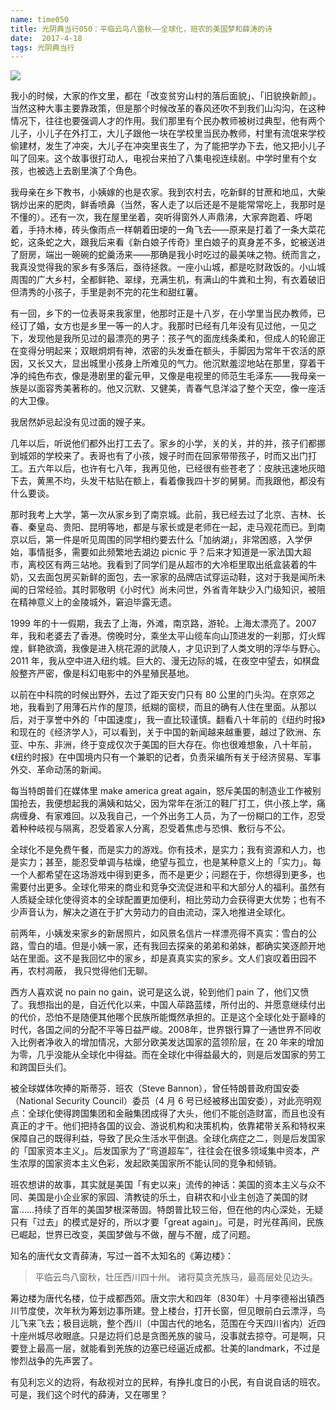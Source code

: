 ```yaml
---
name: time050
title: 光阴典当行050：平临云鸟八窗秋——全球化，班农的美国梦和薛涛的诗
date:  2017-4-18
tags: 光阴典当行
---
```

<!-- more -->
![](/cnblog/uploads/time050.jpg)

我小的时候，大家的作文里，都在「改变贫穷山村的落后面貌」、「旧貌换新颜」。当然这种大事主要靠政策，但是那个时候改革的春风还吹不到我们山沟沟，在这种情况下，往往也要强调人才的作用。我们那里有个民办教师被树过典型，他有两个儿子，小儿子在外打工，大儿子跟他一块在学校里当民办教师，村里有流氓来学校偷建材，发生了冲突，大儿子在冲突里丧生了，为了能把学办下去，他又把小儿子叫了回来。这个故事很打动人，电视台来拍了八集电视连续剧。中学时里有个女孩，也被选上去剧里演了个角色。

我母亲在乡下教书，小姨嫁的也是农家。我到农村去，吃新鲜的甘蔗和地瓜，大柴锅炒出来的肥肉，鲜香喷鼻（当然，客人走了以后还是不是能常常吃上，我那时是不懂的）。还有一次，我在屋里坐着，突听得窗外人声鼎沸，大家奔跑着、呼喝着，手持木棒，砖头像雨点一样朝着田埂的一角飞去——原来是打着了一条大菜花蛇，这条蛇之大，跟我后来看《新白娘子传奇》里白娘子的真身差不多，蛇被送进了厨房，端出一碗碗的蛇羹汤来——那确是我小时吃过的最美味之物。统而言之，我真没觉得我的家乡有多落后，亟待拯救。一座小山城，都是吃财政饭的。小山城周围的广大乡村，全都鲜艳、翠绿，充满生机，有满山的牛粪和土狗，有衣着破旧但清秀的小孩子，手里是剥不完的花生和甜红薯。

有一回，乡下的一位表哥来我家里，他那时正是十八岁，在小学里当民办教师，已经订了婚，女方也是乡里一等一的人才。我那时已经有几年没有见过他，一见之下，发现他是我所见过的最漂亮的男子：孩子气的面庞线条柔和，但成人的轮廊正在变得分明起来；双眼炯炯有神，浓密的头发垂在额头，手脚因为常年干农活的原因，又长又大，显出城里小孩身上所难见的气力。他沉默羞涩地站在那里，穿着干净的纯色布衣，像是港剧里的霍元甲，又像是电视里的师范生毛泽东——我母亲一族是以面容秀美著称的。他又沉默、又健美，青春气息洋溢了整个天空，像一座活的大卫像。

我居然妒忌起没有见过面的嫂子来。

几年以后，听说他们都外出打工去了。家乡的小学，关的关，并的并，孩子们都挪到城郊的学校来了。表哥也有了小孩，嫂子时而在回家带带孩子，时而又出门打工。五六年以后，也许有七八年，我再见他，已经很有些苍老了：皮肤迅速地灰暗下去，黄黑不均，头发干枯贴在额上，看着像我四十岁的舅舅。而我跟他，都没有什么要谈。

那时我考上大学，第一次从家乡到了南京城。此前，我已经去过了北京、吉林、长春、秦皇岛、贵阳、昆明等地，都是与家长或是老师在一起，走马观花而已。到南京以后，第一件是听见周围的同学相约要去什么「加纳湖」，非常困惑，入学伊始，事情挺多，需要如此频繁地去湖边 picnic 乎？后来才知道是一家法国大超市，离校区有两三站地。我看到了同学们是从超市的大冷柜里取出纸盒装着的牛奶，又去面包房买新鲜的面包，去一家家的品牌店试穿运动鞋，这对于我是闻所未闻的日常经验。其时郭敬明《小时代》尚未问世，外省青年缺少入门级知识，被阻在精神意义上的金陵城外，窘迫毕露无遗。

1999 年的十一假期，我去了上海，外滩，南京路，游轮。上海太漂亮了。2007 年，我和老婆去了香港。傍晚时分，乘坐太平山缆车向山顶进发的一刹那，灯火辉煌，鲜艳欲滴，我像是进入桃花源的武陵人，才见识到了人类文明的浮华与野心。2011 年，我从空中进入纽约城。巨大的、漫无边际的城，在夜空中望去，如棋盘般整齐严密，像是科幻电影中的外星殖民基地。

以前在中科院的时候出野外，去过了距天安门只有 80 公里的门头沟。在京郊之地，我看到了用薄石片作的屋顶，纸糊的窗棂，而且的确有人住在里面。从那以后，对于享誉中外的「中国速度」，我一直比较谨慎。翻看八十年前的《纽约时报》和现在的《经济学人》，可以看到，关于中国的新闻越来越重要，越过了欧洲、东亚、中东、非洲，终于变成仅次于美国的巨大存在。你也很难想象，八十年前，《纽约时报》在中国境内只有一个兼职的记者，负责采编所有关于经济贸易、军事外交、革命动荡的新闻。

每当特朗普们在媒体里 make america great again，怒斥美国的制造业工作被别国抢去，我便想起我的满姨和姑父，因为常年在浙江的鞋厂打工，供小孩上学，痛病缠身、有家难回。以及我自己，一个外出务工人员，为了一份糊口的工作，忍受着种种岐视与隔离，忍受着家人分离，忍受着焦虑与恐惧、敷衍与不公。

全球化不是免费午餐，而是实力的游戏。你有技术，是实力；我有资源和人力，也是实力；甚至，能忍受单调与枯燥，绝望与孤立，也是某种意义上的「实力」。每一个人都希望在这场游戏中得到更多，而不是更少；问题在于，你想得到更多，也需要付出更多。全球化带来的商业和竞争交流促进和平和大部分人的福利。虽然有人质疑全球化使得资本的全球配置更加便利，相比劳动力会获得更大优势；也有不少声音认为，解决之道在于扩大劳动力的自由流动，深入地推进全球化。

前两年，小姨发来家乡的新居照片，如风景名信片一样漂亮得不真实：雪白的公路，雪白的墙。但是小姨一家，还有我回去探亲的弟弟和弟妹，都确实笑逐颜开地站在里面。这不是我回忆中的家乡，却是真真实实的家乡。文人们哀叹着田园不再，农村凋蔽， 我只觉得他们无聊。

西方人喜欢说 no pain no gain，说可是这么说，轮到他们 pain 了，他们又愤了。我想指出的是，自近代化以来，中国人荜路蓝缕，所付出的、并愿意继续付出的代价，恐怕不是随便其他哪个民族所能慨然承担的。正是这个全球化处于巅峰的时代，各国之间的分配不平等日益严峻。2008年，世界银行算了一通世界不同收入比例者净收入的增加情况，大部分欧美发达国家的蓝领阶层，在 20 年来的增加为零，几乎没能从全球化中得益。而在全球化中得益最大的，则是后发国家的劳工和跨国巨头们。

被全球媒体吹捧的斯蒂芬．班农（Steve Bannon），曾任特朗普政府国安委（National Security Council）委员（4 月 6 号已经被移出国安委），对此亮明观点：全球化使得跨国集团和金融集团成得了大头，他们不能创造财富，而且也没有真正的才干。他们把持各国的议会、游说机构和决策机构，依靠裙带关系和特权来保障自己的既得利益，导致了民众生活水平倒退。全球化病症之二，则是后发国家的「国家资本主义」。后发国家为了“弯道超车”，往往会在很多领域集中资本，产生浓厚的国家资本主义色彩，发起欧美国家所不能认同的竞争和倾销。

班农想讲的故事，其实就是美国「有史以来」流传的神话：美国的资本主义与众不同、美国是小企业家的家园、清教徒的乐土，自耕农和小业主创造了美国的财富……持续了百年的美国梦根深蒂固。特朗普比较三俗，但在他的内心深处，无疑只有「过去」的模式是好的，所以才要「great again」。可是，时光荏苒间，民族已崛起，世界已改变，美国梦做与不做，醒与不醒，成了问题。

知名的唐代女文青薛涛，写过一首不太知名的《筹边楼》：

> 平临云鸟八窗秋，壮压西川四十州。
> 诸将莫贪羌族马，最高层处见边头。

筹边楼为唐代名楼，位于成都西郊。唐文宗大和四年（830年）十月李德裕出镇西川节度使，次年秋为筹划边事所建。登上楼台，打开长窗，但见眼前白云漂浮，鸟儿飞来飞去；极目远眺，整个西川（中国古代的地名，范围在今天四川省内）近四十座州城尽收眼底。只是边将们总是贪图羌族的骏马，没事就去掠夺。可是啊，只要登上最高一层，就能看到羌族的边塞已经逼近成都。壮美的landmark，不过是惨烈战争的先声罢了。

有见利忘义的边将，有敌视对立的民粹，有挣扎度日的小民，有自说自话的班农。可是，我们这个时代的薛涛，又在哪里？

<!-- 被洗牌的国师班农，洗不掉的美国梦幽灵
https://theinitium.com/article/20170406-opinion-zhenxi-bannon/
 -->